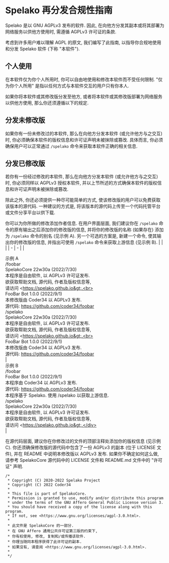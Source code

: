 # Spelako 再分发合规性指南
Spelako 是以 GNU AGPLv3 发布的软件. 因此, 在向他方分发其副本或将其部署为网络服务以供他方使用时, 需遵循 AGPLv3 许可证的条款.

考虑到许多用户难以理解 AGPL 的原文, 我们编写了此指南, 以指导你合规地使用和分发 Spelako 软件 (下称 "本软件").

## 个人使用
在本软件仅为你个人所用时, 你可以自由地使用和修改本软件而不受任何限制. "仅为你个人所用" 是指以任何方式与本软件交互的用户只有你本人.

如果你将本软件或其修改版分发至他方, 或者将本软件或其修改版部署为网络服务以供他方使用, 那么你还须遵循以下的规定.

## 分发未修改版
如果你有一份未修改过的本软件, 那么在向他方分发本软件 (或允许他方与之交互) 时, 你必须确保本软件的版权信息和许可证声明未被抹除或篡改. 具体而言, 你必须确保用户可以正常通过 `/spelako` 命令来获取本软件正确的相关信息.

## 分发已修改版
若你有一份经过修改的本软件, 那么在向他方分发本软件 (或允许他方与之交互) 时, 你必须同样以 AGPLv3 授权本软件, 并以上节所述的方式确保本软件的版权信息和许可证声明未被抹除或篡改.

除此之外, 你还必须提供一种尽可能简单的方式, 使该修改版的用户可以免费获取该版本的源代码. 一种建议的方式是, 将该版本的源代码上传至一个代码托管平台或文件分享平台以供下载.

你可以为你所做的修改添加作者信息. 在用户界面层面, 我们建议你在 `/spelako` 命令的原有输出之后添加你的修改版的信息, 并将你的修改版的名称 (如果存在) 添加为 `/spelako` 命令的别名 (见示例 A). 另一个可选的方案是, 新建一个命令, 使其输出你的修改版的信息, 并指出可使用 `/spelako` 命令来获取上游信息 (见示例 B).
| | |
| - | - |
| <div class=chat-box><div class=chat-title>示例 A</div><div class=chat-contents><div class=chat-msg-sent><div>/foobar</div></div><div class=chat-msg-recv>SpelakoCore 22w30a (2022/7/30)<br>本程序是自由软件, 以 AGPLv3 许可证发布.<br>欲获取帮助文档, 源代码, 作者及版权信息等,<br>请访问 &lt;https://spelako.github.io&gt;.<br><br>FooBar Bot 1.0.0 (2022/9/1)<br>本修改版由 Coder34 以 AGPLv3 发布.<br>源代码: https://github.com/coder34/foobar</div><div class=chat-msg-sent><div>/spelako</div></div><div class=chat-msg-recv>SpelakoCore 22w30a (2022/7/30)<br>本程序是自由软件, 以 AGPLv3 许可证发布.<br>欲获取帮助文档, 源代码, 作者及版权信息等,<br>请访问 &lt;https://spelako.github.io&gt;.<br><br>FooBar Bot 1.0.0 (2022/9/1)<br>本修改版由 Coder34 以 AGPLv3 发布.<br>源代码: https://github.com/coder34/foobar</div></div></div> | <div class=chat-box><div class=chat-title>示例 B</div><div class=chat-contents><div class=chat-msg-sent><div>/foobar</div></div><div class=chat-msg-recv>FooBar Bot 1.0.0 (2022/9/1)<br>本程序由 Coder34 以 AGPLv3 发布.<br>源代码: https://github.com/coder34/foobar<br>本程序基于 Spelako. 使用 /spelako 以获取上游信息.</div><div class=chat-msg-sent><div>/spelako</div></div><div class=chat-msg-recv>SpelakoCore 22w30a (2022/7/30)<br>本程序是自由软件, 以 AGPLv3 许可证发布.<br>欲获取帮助文档, 源代码, 作者及版权信息等,<br>请访问 &lt;https://spelako.github.io&gt;.</div></div></div> |
		

在源代码层面, 建议你在你修改过的文件的顶部注释处添加你的版权信息 (见示例 C). 你还须确保修改版的源代码中包含了一份 AGPLv3 的副本 (位于 LICENSE 文件), 并在 README 中说明本修改版以 AGPLv3 发布. 如果你不确定如何这么做, 请参考 SpelakoCore 源代码中的 LICENSE 文件和 README.md 文件中的 "许可证" 声明.

```示例 C
/*
 * Copyright (C) 2020-2022 Spelako Project
 * Copyright (C) 2022 Coder34
 * 
 * This file is part of SpelakoCore.
 * Permission is granted to use, modify and/or distribute this program 
 * under the terms of the GNU Affero General Public License version 3.
 * You should have received a copy of the license along with this program.
 * If not, see <https://www.gnu.org/licenses/agpl-3.0.html>.
 * 
 * 此文件是 SpelakoCore 的一部分.
 * 在 GNU Affero 通用公共许可证第三版的约束下,
 * 你有权使用, 修改, 复制和/或传播该软件.
 * 你理当随同本程序获得了此许可证的副本.
 * 如果没有, 请查阅 <https://www.gnu.org/licenses/agpl-3.0.html>.
 * 
 */
 ```